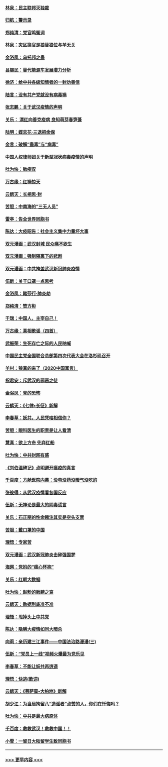 #### [林泉：民主联邦灭独裁](../pages/nsc993/n11870998.md?t=02152122) 
#### [归航：警示录](../pages/nsc993/n11870963.md?t=02152122) 
#### [郑纯清：党官鸣冤词](../pages/nsc993/n11870938.md?t=02152122) 
#### [林泉：灾区换官是狼替狼位与羊无关](../pages/nsc993/n11870896.md?t=02152122) 
#### [金浴凤：乌托邦之蛊](../pages/nsc993/n11870879.md?t=02152122) 
#### [吕锡民：替代能源车发展潜力分析](../pages/nsc993/n11870656.md?t=02152122) 
#### [徐济：给中共各级知情者的一封劝善信](../pages/nsc993/n11868561.md?t=02152122) 
#### [陆言：没有共产党就没有病毒祸](../pages/nsc993/n11868232.md?t=02152122) 
#### [张志鹏：关于武汉疫情的声明](../pages/nsc993/n11867182.md?t=02152122) 
#### [关乐： 漂红向善克疫病 良知萌芽春笋蓬](../pages/nsc993/n11865710.md?t=02152122) 
#### [陆明：蝶恋花‧三退把命保](../pages/nsc993/n11865673.md?t=02152122) 
#### [金言：破解“蛊毒”与“病毒”](../pages/nsc993/n11864103.md?t=02152122) 
#### [中国人权律师团关于新型冠状病毒疫情的声明](../pages/nsc993/n11864249.md?t=02152122) 
#### [吐为快：肺疫叹](../pages/nsc993/n11864027.md?t=02152122) 
#### [万古缘：红祸惊天](../pages/nsc993/n11864079.md?t=02152122) 
#### [云鹤天：长相思‧封](../pages/nsc993/n11864006.md?t=02152122) 
#### [苦胆：中南海的“三无人员”](../pages/nsc993/n11862997.md?t=02152122) 
#### [雷亭：告全世界同胞书](../pages/nsc993/n11862572.md?t=02152122) 
#### [陈达：大疫昭告：社会主义集中力量坏大事](../pages/nsc993/n11859419.md?t=02152122) 
#### [双元漫画：武汉封城 民众痛不欲生](../pages/nsc993/n11859287.md?t=02152122) 
#### [双元漫画：强制隔离下的悲剧](../pages/nsc993/n11859244.md?t=02152122) 
#### [双元漫画：中共掩盖武汉新冠肺炎疫情](../pages/nsc993/n11858249.md?t=02152122) 
#### [伍新：关于口罩一点思考](../pages/nsc993/n11859195.md?t=02152122) 
#### [金浴凤：踏莎行‧肺炎劫](../pages/nsc993/n11858227.md?t=02152122) 
#### [郑纯清：赞方彬](../pages/nsc993/n11856803.md?t=02152122) 
#### [千瑞；中国人，主宰自己！](../pages/nsc993/n11856793.md?t=02152122) 
#### [万古缘：真相歌谣（四首）](../pages/nsc993/n11856263.md?t=02152122) 
#### [武振荣：生死存亡之际的人民呐喊](../pages/nsc993/n11856256.md?t=02152122) 
#### [中国民主党全国联合总部第四次代表大会在洛杉矶召开](../pages/nsc993/n11856344.md?t=02152122) 
#### [羊村：狼真的来了（2020中国寓言）](../pages/nsc993/n11856229.md?t=02152122) 
#### [祝君安：斥武汉的邪恶之徒](../pages/nsc993/n11855861.md?t=02152122) 
#### [金浴凤：党的恐怖](../pages/nsc993/n11855849.md?t=02152122) 
#### [云鹤天：《七律▪长征》新解](../pages/nsc993/n11855479.md?t=02152122) 
#### [李春草：妖共，人民凭啥相信你？](../pages/nsc993/n11855196.md?t=02152122) 
#### [苦胆：眼科医生的职责是让人看清](../pages/nsc993/n11853840.md?t=02152122) 
#### [慧真：欲上方舟 先弃红船](../pages/nsc993/n11853483.md?t=02152122) 
#### [吐为快：中共封网有感](../pages/nsc993/n11852575.md?t=02152122) 
#### [《刘伯温碑记》点明避开瘟疫的真言](../pages/nsc993/n11852128.md?t=02152122) 
#### [千百度：方舱医院内幕：没电没药没暖气没吃的](../pages/nsc993/n11850211.md?t=02152122) 
#### [张彼得：从武汉疫情看各国反应](../pages/nsc993/n11850102.md?t=02152122) 
#### [伍新：无神论是最大的阴毒谎言](../pages/nsc993/n11846129.md?t=02152122) 
#### [关乐：石正丽的性命赌注其实是空头支票](../pages/nsc993/n11846109.md?t=02152122) 
#### [苦胆：戴口罩的中国](../pages/nsc993/n11845576.md?t=02152122) 
#### [理悟：专家苦](../pages/nsc993/n11845564.md?t=02152122) 
#### [双元漫画：武汉新冠肺炎击碎强国梦](../pages/nsc993/n11843320.md?t=02152122) 
#### [海网：党妈的“瘟心怀抱”](../pages/nsc993/n11840740.md?t=02152122) 
#### [关乐：红朝大数据](../pages/nsc993/n11840675.md?t=02152122) 
#### [吐为快：赵粉的肺腑之哀](../pages/nsc993/n11840618.md?t=02152122) 
#### [云鹤天：数据到底准不准](../pages/nsc993/n11840325.md?t=02152122) 
#### [理悟：甩掉头上中共党](../pages/nsc993/n11838826.md?t=02152122) 
#### [陈达：隐瞒大疫情如同大暗杀](../pages/nsc993/n11838771.md?t=02152122) 
#### [向莉：亲历建三江事件——中国法治路漫漫(三)](../pages/nsc993/n11831825.md?t=02152122) 
#### [伍新：“党员上一线”视频火爆最为党乐见](../pages/nsc993/n11838200.md?t=02152122) 
#### [李春草：不能让妖共再逍遥](../pages/nsc993/n11838102.md?t=02152122) 
#### [理悟：快逃(歌词)](../pages/nsc993/n11838083.md?t=02152122) 
#### [云鹤天：《菩萨蛮▪大柏地》新解](../pages/nsc993/n11838059.md?t=02152122) 
#### [胡少江：为当局拘留八“造谣者”点赞的人，你们在忏悔吗？](../pages/nsc993/n11836801.md?t=02152122) 
#### [吐为快：中共是最大病原体](../pages/nsc993/n11836748.md?t=02152122) 
#### [千百度：救救武汉！救救中国！！](../pages/nsc993/n11836145.md?t=02152122) 
#### [小雪：一留日大陆留学生致同胞书](../pages/nsc993/n11834624.md?t=02152122) 

----
#### [ >>> 更早内容 <<< ](../indexes/nsc993-earlier.md)
